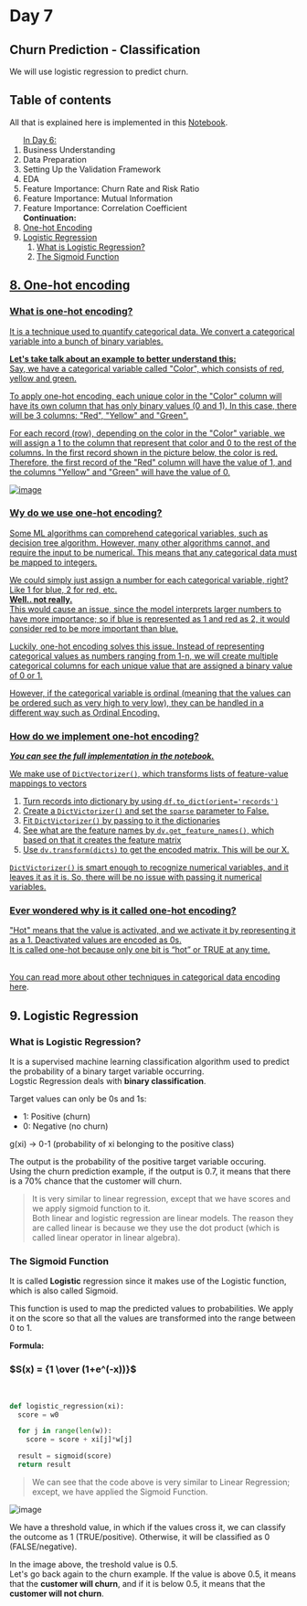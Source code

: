 # Day 7

## **Churn Prediction - Classification**
We will use logistic regression to predict churn. 


## Table of contents
All that is explained here is implemented in this <a href="https://github.com/SohailaDiab/365-Days-of-AI/blob/main/Week-1/ChurnPrediction.ipynb">Notebook</a>.

<ol>
  <a href="https://github.com/SohailaDiab/365-Days-of-AI/blob/main/Week-1/Day-6/Day-6.md">In Day 6:</a>
  <li>Business Understanding</li>
  <li>Data Preparation</li>
  <li>Setting Up the Validation Framework</li>
  <li>EDA</li>
  <li>Feature Importance: Churn Rate and Risk Ratio</li>
  <li>Feature Importance: Mutual Information</li>
  <li>Feature Importance: Correlation Coefficient</li>
  <b>Continuation:</b>
  <li><a href="#8-one-hot-encoding">One-hot Encoding</a></li>
  <li><a href="#9-logistic-regression">Logistic Regression</a>
    <ol>
      <li><a href="#what-is-logistic-regression">What is Logistic Regression?</li>
      <li><a href="#the-sigmoid-function">The Sigmoid Function</li>
    </ol>
  </li>
</ol>



## 8. One-hot encoding

### What is one-hot encoding?
It is a technique used to quantify categorical data. We convert a categorical variable into a bunch of binary variables.
<br/>

**Let's take talk about an example to better understand this:**
<br/>
Say, we have a categorical variable called "Color", which consists of red, yellow and green. 

To apply one-hot encoding, each unique color in the "Color" column will have its own column that has only binary values (0 and 1). In this case, there will be 3 columns: "Red", "Yellow" and "Green".

For each record (row), depending on the color in the "Color" variable, we will assign a 1 to the column that represent that color and 0 to the rest of the columns. 
In the first record shown in the picture below, the color is red. Therefore, the first record of the "Red" column will have the value of 1, and the columns "Yellow" and "Green" will have the value of 0.

![image](https://user-images.githubusercontent.com/70928356/194159405-3a741d2e-100b-462c-836d-86d09cc8a292.png)

### Wy do we use one-hot encoding?
Some ML algorithms can comprehend categorical variables, such as decision tree algorithm. However, many other algorithms cannot, and require the input to be numerical. This means that any categorical data must be mapped to integers.

We could simply just assign a number for each categorical variable, right? Like 1 for blue, 2 for red, etc. <br/>
**Well.. not really.** <br/>
This would cause an issue, since the model interprets larger numbers to have more importance; so if blue is represented as 1 and red as 2, it would consider red to be more important than blue.

Luckily, one-hot encoding solves this issue. Instead of representing categorical values as numbers ranging from 1-n, we will create multiple categorical columns for each unique value that are assigned a binary value of 0 or 1.

However, if the categorical variable is ordinal (meaning that the values can be ordered such as very high to very low), they can be handled in a different way such as Ordinal Encoding.

### How do we implement one-hot encoding?
***You can see the full implementation in the notebook.***

We make use of `DictVectorizer()`, which transforms lists of feature-value mappings to vectors 

1. Turn records into dictionary by using `df.to_dict(orient='records')`
2. Create a `DictVictorizer()` and set the `sparse` parameter to False.
3. Fit `DictVictorizer()` by passing to it the dictionaries
4. See what are the feature names by `dv.get_feature_names()`, which based on that it creates the feature matrix
5. Use `dv.transform(dicts)` to get the encoded matrix. This will be our X.

`DictVictorizer()` is smart enough to recognize numerical variables, and it leaves it as it is. So, there will be no issue with passing it numerical variables.

### Ever wondered why is it called one-hot encoding?
"Hot" means that the value is activated, and we activate it by representing it as a 1. Deactivated values are encoded as 0s.<br/>
It is called one-hot because only one bit is “hot” or TRUE at any time.

<br/>
You can read more about other techniques in categorical data encoding <a href="https://analyticsindiamag.com/a-complete-guide-to-categorical-data-encoding/">here</a>.

## 9. Logistic Regression

### What is Logistic Regression?
It is a supervised machine learning classification algorithm used to predict the probability of a binary target variable occurring.<br/>
Logstic Regression deals with **binary classification**. 

Target values can only be 0s and 1s:
<br/>
 - 1: Positive (churn)
 - 0: Negative (no churn)

g(xi) -> 0-1 (probability of xi belonging to the positive class)

The output is the probability of the positive target variable occuring. <br/>
Using the churn prediction example, if the output is 0.7, it means that there is a 70% chance that the customer will churn.

> It is very similar to linear regression, except that we have scores and we apply sigmoid function to it.<br/> Both linear and logistic regression are linear models. The reason they are called linear is because we they use the dot product (which is called linear operator in linear algebra).

### The Sigmoid Function

It is called **Logistic** regression since it makes use of the Logistic function, which is also called Sigmoid.

This function is used to map the predicted values to probabilities. We apply it on the score so that all the values are transformed into the range between 0 to 1.

**Formula:**

### $S(x) = {1 \over (1+e^(-x))}$

<br/>

```py
def logistic_regression(xi):
  score = w0

  for j in range(len(w)):
    score = score + xi[j]*w[j]

  result = sigmoid(score)
  return result
```
> We can see that the code above is very similar to Linear Regression; except, we have applied the Sigmoid Function.

![image](https://user-images.githubusercontent.com/70928356/194294354-c6500f6c-0cd5-485c-a3d5-d8d5d4272f93.png)

We have a threshold value, in which if the values cross it, we can classify the outcome as 1 (TRUE/positive). Otherwise, it will be classified as 0 (FALSE/negative).

In the image above, the treshold value is 0.5.<br/>
Let's go back again to the churn example. If the value is above 0.5, it means that the **customer will churn**, and if it is below 0.5, it means that the **customer will not churn**.

